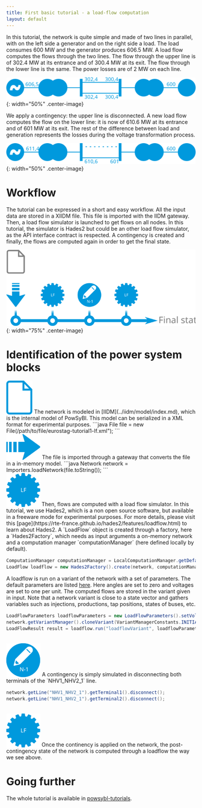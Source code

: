 ```yaml
---
title: First basic tutorial - a load-flow computation
layout: default
---
```


In this tutorial, the network is quite simple and made of two lines in parallel, with on the left side a generator and on the right side a load. The load consumes 600 MW and the generator produces 606.5 MW. A load flow computes the flows through the two lines. The flow through the upper line is of 302.4 MW at its entrance and of 300.4 MW at its exit. The flow through the lower line is the same. The power losses are of 2 MW on each line.   

![Initial simple network](./images/Network_Simple_Initial.svg){: width="50%" .center-image}


We apply a contingency: the upper line is disconnected. A new load flow computes the flow on the lower line: it is now of 610.6 MW at its entrance and of 601 MW at its exit. The rest of the difference between load and generation represents the losses during the voltage transformation process.

![Final simple network](./images/Network_Simple_Final.svg){: width="50%" .center-image}

# Workflow

The tutorial can be expressed in a short and easy workflow. All the input data are stored in a XIIDM file. This file is imported with the IIDM gateway. Then, a load flow simulator is launched to get flows on all nodes. In this tutorial, the simulator is Hades2 but could be an other load flow simulator, as the API interface contract is respected. A contingency is created and finally, the flows are computed again in order to get the final state.  

![Workflow](./images/Workflow.svg){: width="75%" .center-image}

# Identification of the power system blocks

<img src="./images/File.svg" alt="" style="vertical-align: bottom"/>
The network is modeled in [IIDM](../iidm/model/index.md), which is the internal model of PowSyBl. This model can be serialized in a XML format for experimental purposes.
```java
File file = new File(/path/to/file/eurostag-tutorial1-lf.xml");
```
<br />
<img src="./images/Import.svg" alt="" style="vertical-align: bottom"/>
The file is imported through a gateway that converts the file in a in-memory model.
```java
Network network = Importers.loadNetwork(file.toString());
```
<br />
<img src="./images/Compute_LF.svg" alt="" style="vertical-align: bottom"/>
Then, flows are computed with a load flow simulator. In this tutorial, we use Hades2, which is a non open source software, but available in a freeware mode for experimental purposes. For more details, please visit this [page](https://rte-france.github.io/hades2/features/loadflow.html) to learn about Hades2. A `LoadFlow` object is created through a factory, here a `Hades2Factory`, which needs as input arguments a on-memory network and a computation manager `computationManager` (here defined locally by default).

```java
ComputationManager computationManager = LocalComputationManager.getDefault();
LoadFlow loadflow = new Hades2Factory().create(network, computationManager, 0);
```

A loadflow is run on a variant of the network with a set of parameters. The default parameters are listed [here](../configuration/parameters/LoadFlowParameters.md). Here angles are set to zero and voltages are set to one per unit. The computed flows are stored in the variant given in input. Note that a network variant is close to a state vector and gathers variables such as injections, productions, tap positions, states of buses, etc.

```java
LoadFlowParameters loadflowParameters = new LoadFlowParameters().setVoltageInitMode(LoadFlowParameters.VoltageInitMode.UNIFORM_VALUES);
network.getVariantManager().cloneVariant(VariantManagerConstants.INITIAL_VARIANT_ID, "loadflowVariant");
LoadFlowResult result = loadflow.run("loadflowVariant", loadflowParameters).join();
```
<br />
<img src="./images/Modify_N-1.svg" alt="" style="vertical-align: bottom"/>
A contingency is simply simulated in disconnecting both terminals of the `NHV1_NHV2_1` line.

```java
network.getLine("NHV1_NHV2_1").getTerminal1().disconnect();
network.getLine("NHV1_NHV2_1").getTerminal2().disconnect();
```
<br />
<img src="./images/Compute_LF.svg" alt="" style="vertical-align: bottom"/>
Once the continency is applied on the network, the post-contingency state of the network is computed through a loadflow the way we see above.

# Going further
The whole tutorial is available in [powsybl-tutorials](https://github.com/powsybl/powsybl-tutorials/tree/master/loadflow).
